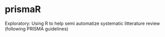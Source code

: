 # prismaR
Exploratory: Using R to help semi automatize systematic litterature review (following PRISMA guidelines) 
